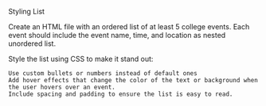 Styling List

Create an HTML file with an ordered list of at least 5 college events. Each event should include the event name, time, and location as nested unordered list.

Style the list using CSS to make it stand out:

    Use custom bullets or numbers instead of default ones
    Add hover effects that change the color of the text or background when the user hovers over an event.
    Include spacing and padding to ensure the list is easy to read.
